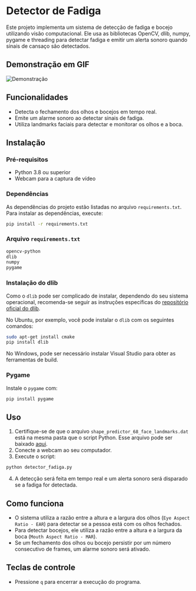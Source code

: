 # Detector de Fadiga

Este projeto implementa um sistema de detecção de fadiga e bocejo utilizando visão computacional. Ele usa as bibliotecas OpenCV, dlib, numpy, pygame e threading para detectar fadiga e emitir um alerta sonoro quando sinais de cansaço são detectados.

## Demonstração em GIF

![Demonstração](docs/sonolency.gif)

## Funcionalidades

- Detecta o fechamento dos olhos e bocejos em tempo real.
- Emite um alarme sonoro ao detectar sinais de fadiga.
- Utiliza landmarks faciais para detectar e monitorar os olhos e a boca.

## Instalação

### Pré-requisitos

- Python 3.8 ou superior
- Webcam para a captura de vídeo

### Dependências

As dependências do projeto estão listadas no arquivo `requirements.txt`. Para instalar as dependências, execute:

```bash
pip install -r requirements.txt
```

### Arquivo `requirements.txt`

```txt
opencv-python
dlib
numpy
pygame
```

### Instalação do dlib

Como o `dlib` pode ser complicado de instalar, dependendo do seu sistema operacional, recomenda-se seguir as instruções específicas do [repositório oficial do dlib](https://github.com/davisking/dlib).

No Ubuntu, por exemplo, você pode instalar o `dlib` com os seguintes comandos:

```bash
sudo apt-get install cmake
pip install dlib
```

No Windows, pode ser necessário instalar Visual Studio para obter as ferramentas de build.

### Pygame

Instale o `pygame` com:

```bash
pip install pygame
```

## Uso

1. Certifique-se de que o arquivo `shape_predictor_68_face_landmarks.dat` está na mesma pasta que o script Python. Esse arquivo pode ser baixado [aqui](http://dlib.net/files/shape_predictor_68_face_landmarks.dat.bz2).
2. Conecte a webcam ao seu computador.
3. Execute o script:

```bash
python detector_fadiga.py
```

4. A detecção será feita em tempo real e um alerta sonoro será disparado se a fadiga for detectada.

## Como funciona

- O sistema utiliza a razão entre a altura e a largura dos olhos (`Eye Aspect Ratio - EAR`) para detectar se a pessoa está com os olhos fechados.
- Para detectar bocejos, ele utiliza a razão entre a altura e a largura da boca (`Mouth Aspect Ratio - MAR`).
- Se um fechamento dos olhos ou bocejo persistir por um número consecutivo de frames, um alarme sonoro será ativado.

## Teclas de controle

- Pressione `q` para encerrar a execução do programa.
